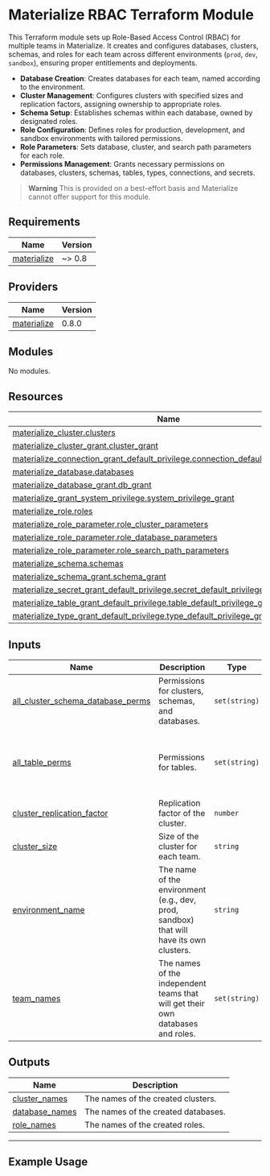<!-- BEGIN_TF_DOCS -->
# Materialize RBAC Terraform Module

This Terraform module sets up Role-Based Access Control (RBAC) for multiple teams in Materialize. It creates and configures databases, clusters, schemas, and roles for each team across different environments (`prod`, `dev`, `sandbox`), ensuring proper entitlements and deployments.

* **Database Creation**: Creates databases for each team, named according to the environment.
* **Cluster Management**: Configures clusters with specified sizes and replication factors, assigning ownership to appropriate roles.
* **Schema Setup**: Establishes schemas within each database, owned by designated roles.
* **Role Configuration**: Defines roles for production, development, and sandbox environments with tailored permissions.
* **Role Parameters**: Sets database, cluster, and search path parameters for each role.
* **Permissions Management**: Grants necessary permissions on databases, clusters, schemas, tables, types, connections, and secrets.

> **Warning** This is provided on a best-effort basis and Materialize cannot offer support for this module.

## Requirements

| Name | Version |
|------|---------|
| <a name="requirement_materialize"></a> [materialize](#requirement\_materialize) | ~> 0.8 |

## Providers

| Name | Version |
|------|---------|
| <a name="provider_materialize"></a> [materialize](#provider\_materialize) | 0.8.0 |

## Modules

No modules.

## Resources

| Name | Type |
|------|------|
| [materialize_cluster.clusters](https://registry.terraform.io/providers/MaterializeInc/materialize/latest/docs/resources/cluster) | resource |
| [materialize_cluster_grant.cluster_grant](https://registry.terraform.io/providers/MaterializeInc/materialize/latest/docs/resources/cluster_grant) | resource |
| [materialize_connection_grant_default_privilege.connection_default_privilege_grant](https://registry.terraform.io/providers/MaterializeInc/materialize/latest/docs/resources/connection_grant_default_privilege) | resource |
| [materialize_database.databases](https://registry.terraform.io/providers/MaterializeInc/materialize/latest/docs/resources/database) | resource |
| [materialize_database_grant.db_grant](https://registry.terraform.io/providers/MaterializeInc/materialize/latest/docs/resources/database_grant) | resource |
| [materialize_grant_system_privilege.system_privilege_grant](https://registry.terraform.io/providers/MaterializeInc/materialize/latest/docs/resources/grant_system_privilege) | resource |
| [materialize_role.roles](https://registry.terraform.io/providers/MaterializeInc/materialize/latest/docs/resources/role) | resource |
| [materialize_role_parameter.role_cluster_parameters](https://registry.terraform.io/providers/MaterializeInc/materialize/latest/docs/resources/role_parameter) | resource |
| [materialize_role_parameter.role_database_parameters](https://registry.terraform.io/providers/MaterializeInc/materialize/latest/docs/resources/role_parameter) | resource |
| [materialize_role_parameter.role_search_path_parameters](https://registry.terraform.io/providers/MaterializeInc/materialize/latest/docs/resources/role_parameter) | resource |
| [materialize_schema.schemas](https://registry.terraform.io/providers/MaterializeInc/materialize/latest/docs/resources/schema) | resource |
| [materialize_schema_grant.schema_grant](https://registry.terraform.io/providers/MaterializeInc/materialize/latest/docs/resources/schema_grant) | resource |
| [materialize_secret_grant_default_privilege.secret_default_privilege_grant](https://registry.terraform.io/providers/MaterializeInc/materialize/latest/docs/resources/secret_grant_default_privilege) | resource |
| [materialize_table_grant_default_privilege.table_default_privilege_grant](https://registry.terraform.io/providers/MaterializeInc/materialize/latest/docs/resources/table_grant_default_privilege) | resource |
| [materialize_type_grant_default_privilege.type_default_privilege_grant](https://registry.terraform.io/providers/MaterializeInc/materialize/latest/docs/resources/type_grant_default_privilege) | resource |

## Inputs

| Name | Description | Type | Default | Required |
|------|-------------|------|---------|:--------:|
| <a name="input_all_cluster_schema_database_perms"></a> [all\_cluster\_schema\_database\_perms](#input\_all\_cluster\_schema\_database\_perms) | Permissions for clusters, schemas, and databases. | `set(string)` | <pre>[<br>  "USAGE",<br>  "CREATE"<br>]</pre> | no |
| <a name="input_all_table_perms"></a> [all\_table\_perms](#input\_all\_table\_perms) | Permissions for tables. | `set(string)` | <pre>[<br>  "INSERT",<br>  "SELECT",<br>  "UPDATE",<br>  "DELETE"<br>]</pre> | no |
| <a name="input_cluster_replication_factor"></a> [cluster\_replication\_factor](#input\_cluster\_replication\_factor) | Replication factor of the cluster. | `number` | `1` | no |
| <a name="input_cluster_size"></a> [cluster\_size](#input\_cluster\_size) | Size of the cluster for each team. | `string` | `"50cc"` | no |
| <a name="input_environment_name"></a> [environment\_name](#input\_environment\_name) | The name of the environment (e.g., dev, prod, sandbox) that will have its own clusters. | `string` | n/a | yes |
| <a name="input_team_names"></a> [team\_names](#input\_team\_names) | The names of the independent teams that will get their own databases and roles. | `set(string)` | <pre>[<br>  "analytics",<br>  "dataeng"<br>]</pre> | no |

## Outputs

| Name | Description |
|------|-------------|
| <a name="output_cluster_names"></a> [cluster\_names](#output\_cluster\_names) | The names of the created clusters. |
| <a name="output_database_names"></a> [database\_names](#output\_database\_names) | The names of the created databases. |
| <a name="output_role_names"></a> [role\_names](#output\_role\_names) | The names of the created roles. |

---

## Example Usage
<!-- END_TF_DOCS -->
